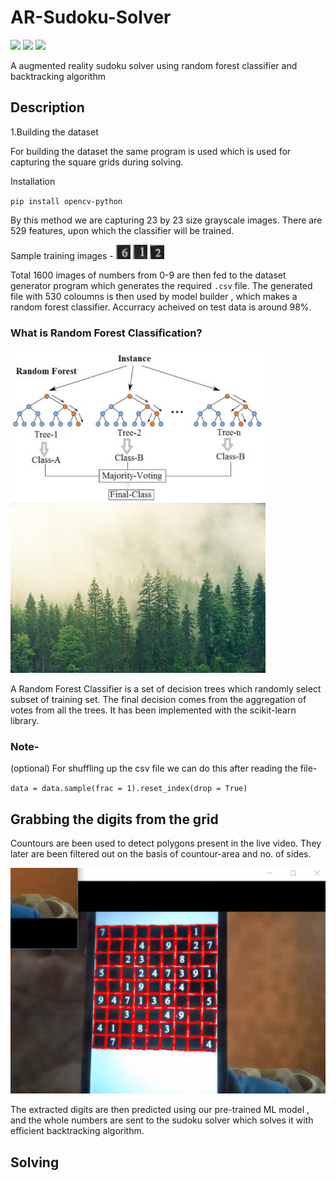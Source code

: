 # AR-Sudoku-Solver
![](https://img.shields.io/badge/python-3.8-blue)
![](https://img.shields.io/badge/contributers-1-green)
![](https://img.shields.io/badge/license-MIT-lightgrey)

A augmented reality sudoku solver using random forest classifier and backtracking algorithm

## Description
1.Building the dataset

For building the dataset the same program is used which is used for capturing the square grids during solving.

Installation

`pip install opencv-python`

By this method we are capturing 23 by 23 size grayscale images. There are 529 features, upon which the classifier will be trained.

Sample training images - ![](Dataset/digit-6/12.png) ![](Dataset/digit-1/11.png) ![](Dataset/digit-2/8.png)

Total 1600 images of numbers from 0-9 are then fed to the dataset generator program which generates the required `.csv` file. The generated file
with 530 coloumns is then used by model builder , which makes a random forest classifier. Accurracy acheived on test data is around 98%.

### What is Random Forest Classification?

![](Ideas/a.png) ![](Ideas/forest2.png)

A Random Forest Classifier is a set of decision trees which randomly select subset of training set. The final decision comes from the aggregation of votes 
from all the trees. It has been implemented with the scikit-learn library. 

### Note-
(optional) For shuffling up the csv file we can do this after reading the file- 

`data = data.sample(frac = 1).reset_index(drop = True)`

## Grabbing the digits from the grid

Countours are been used to detect polygons present in the live video. They later are been filtered out on the basis of countour-area and no. of sides.

![](Ideas/detection1.png)

The extracted digits are then predicted using our pre-trained ML model , and the whole numbers are sent to the sudoku solver which solves it with efficient backtracking
algorithm.

## Solving 

















